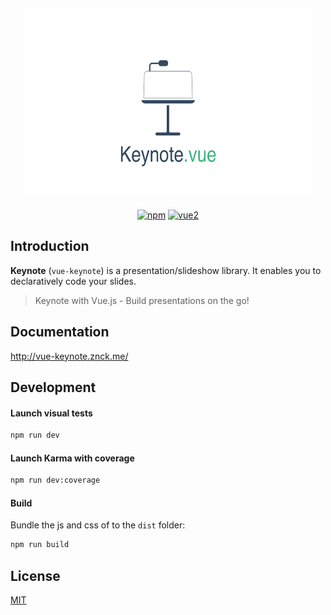 <div class="text-xs-center" align="center" style="margin: 20px">
  <img src="./docs/assets/opengraph.png" height="300">
</div>

<div class="text-xs-center" align="center">

[![npm](https://img.shields.io/npm/v/bootstrap-for-vue.svg)](https://www.npmjs.com/package/bootstrap-for-vue)
[![vue2](https://img.shields.io/badge/vue-2.x-brightgreen.svg)](https://vuejs.org/)

</div>

## Introduction
**Keynote** (`vue-keynote`) is a presentation/slideshow library. It enables you to declaratively code your slides.

> Keynote with Vue.js - Build presentations on the go!

## Documentation
http://vue-keynote.znck.me/

## Development

#### Launch visual tests

```bash
npm run dev
```

#### Launch Karma with coverage

```bash
npm run dev:coverage
```

#### Build

Bundle the js and css of to the `dist` folder:

```bash
npm run build
```

## License

[MIT](http://opensource.org/licenses/MIT)
